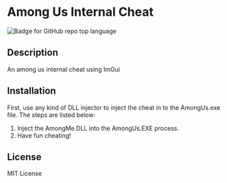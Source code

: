 # Among Us Internal Cheat

  ![Badge for GitHub repo top language](https://img.shields.io/github/languages/top/connietran-dev/readme-generator?style=flat&logo=appveyor)
  
  
  ## Description 
  An among us internal cheat using ImGui
  
  ## Installation
  First, use any kind of DLL injector to inject the cheat in to the AmongUs.exe file. The steps are listed below:
  1. Inject the AmongMe.DLL into the AmongUs.EXE process.
  2. Have fun cheating!
  
  ## License
  
  MIT License
